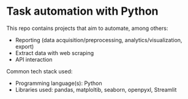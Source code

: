 # Task automation with Python

This repo contains projects that aim to automate, among others:

* Reporting (data acquisition/preprocessing, analytics/visualization, export)
* Extract data with web scraping
* API interaction

Common tech stack used:
* Programming language(s): Python
* Libraries used: pandas, matploltib, seaborn, openpyxl, Streamlit
